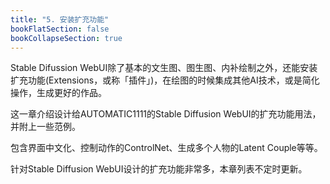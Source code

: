 ```yaml
---
title: "5. 安装扩充功能"
bookFlatSection: false
bookCollapseSection: true
---
```


Stable Difussion WebUI除了基本的文生图、图生图、内补绘制之外，还能安装扩充功能(Extensions，或称「插件」)，在绘图的时候集成其他AI技术，或是简化操作，生成更好的作品。

这一章介绍设计给AUTOMATIC1111的Stable Diffusion WebUI的扩充功能用法，并附上一些范例。

包含界面中文化、控制动作的ControlNet、生成多个人物的Latent Couple等等。

针对Stable Diffusion WebUI设计的扩充功能非常多，本章列表不定时更新。
